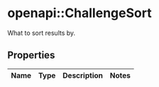# openapi::ChallengeSort

What to sort results by.

## Properties

| Name | Type | Description | Notes |
| ---- | ---- | ----------- | ----- |
